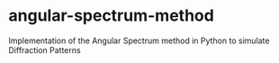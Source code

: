 # angular-spectrum-method
Implementation of the Angular Spectrum method in Python to simulate Diffraction Patterns
